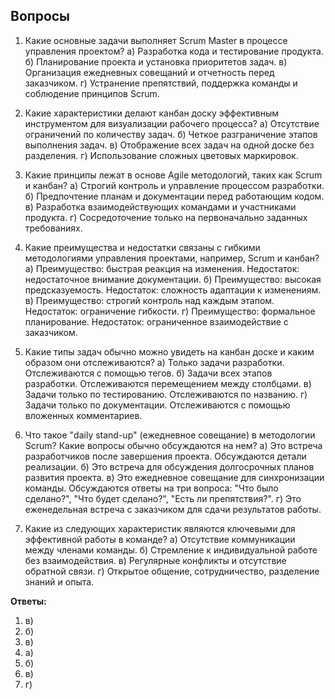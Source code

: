 ## Вопросы

1. Какие основные задачи выполняет Scrum Master в процессе управления проектом?
   а) Разработка кода и тестирование продукта.
   б) Планирование проекта и установка приоритетов задач.
   в) Организация ежедневных совещаний и отчетность перед заказчиком.
   г) Устранение препятствий, поддержка команды и соблюдение принципов Scrum.

2. Какие характеристики делают канбан доску эффективным инструментом для визуализации рабочего процесса?
   а) Отсутствие ограничений по количеству задач.
   б) Четкое разграничение этапов выполнения задач.
   в) Отображение всех задач на одной доске без разделения.
   г) Использование сложных цветовых маркировок.

3. Какие принципы лежат в основе Agile методологий, таких как Scrum и канбан?
   а) Строгий контроль и управление процессом разработки.
   б) Предпочтение планам и документации перед работающим кодом.
   в) Разработка взаимодействующих командами и участниками продукта.
   г) Сосредоточение только на первоначально заданных требованиях.

4. Какие преимущества и недостатки связаны с гибкими методологиями управления проектами, например, Scrum и канбан?
   а) Преимущество: быстрая реакция на изменения. Недостаток: недостаточное внимание документации.
   б) Преимущество: высокая предсказуемость. Недостаток: сложность адаптации к изменениям.
   в) Преимущество: строгий контроль над каждым этапом. Недостаток: ограничение гибкости.
   г) Преимущество: формальное планирование. Недостаток: ограниченное взаимодействие с заказчиком.

5. Какие типы задач обычно можно увидеть на канбан доске и каким образом они отслеживаются?
   а) Только задачи разработки. Отслеживаются с помощью тегов.
   б) Задачи всех этапов разработки. Отслеживаются перемещением между столбцами.
   в) Задачи только по тестированию. Отслеживаются по названию.
   г) Задачи только по документации. Отслеживаются с помощью вложенных комментариев.

6. Что такое "daily stand-up" (ежедневное совещание) в методологии Scrum? Какие вопросы обычно обсуждаются на нем?
   а) Это встреча разработчиков после завершения проекта. Обсуждаются детали реализации.
   б) Это встреча для обсуждения долгосрочных планов развития проекта.
   в) Это ежедневное совещание для синхронизации команды. Обсуждаются ответы на три вопроса: "Что было сделано?", "Что будет сделано?", "Есть ли препятствия?".
   г) Это еженедельная встреча с заказчиком для сдачи результатов работы.

7. Какие из следующих характеристик являются ключевыми для эффективной работы в команде?
   а) Отсутствие коммуникации между членами команды.
   б) Стремление к индивидуальной работе без взаимодействия.
   в) Регулярные конфликты и отсутствие обратной связи.
   г) Открытое общение, сотрудничество, разделение знаний и опыта.


**Ответы:**

1. в) 
2. б) 
3. в) 
4. а) 
5. б) 
6. в) 
7. г) 